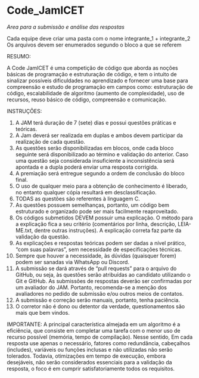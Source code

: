 # Code_JamICET
*Area para a submissão e análise das respostas*

Cada equipe deve criar uma pasta com o nome integrante_1 + integrante_2
Os arquivos devem ser enumerados segundo o bloco a que se referem

RESUMO:

A Code JamICET é uma competição de código que aborda as noções básicas de programação e estruturação de código, e tem o intuito de sinalizar possíveis dificuldades no aprendizado e fornecer uma base para compreensão e estudo de programação em campos como: estruturação de código, escalabilidade de algoritmo (aumento de complexidade), uso de recursos, reuso básico de código, compreensão e comunicação.

INSTRUÇÕES:

1.	A JAM terá duração de 7 (sete) dias e possui questões práticas e teóricas.
2.	A Jam deverá ser realizada em duplas e ambos devem participar da realização de cada questão.
3.	As questões serão disponibilizadas em blocos, onde cada bloco seguinte será disponibilizado ao término e validação do anterior. Caso uma questão seja considerada insuficiente a inconsistência será apontada e a dupla poderá enviar uma resposta corrigida.
4.	A premiação será entregue segundo a ordem de conclusão do bloco final.
5.	O uso de qualquer meio para a obtenção de conhecimento é liberado, no entanto qualquer cópia resultará em desclassificação.
6.	TODAS as questões são referentes à linguagem C.
7.	As questões possuem semelhanças, portanto, um código bem estruturado e organizado pode ser mais facilmente reaproveitado.
8.	Os códigos submetidos DEVEM possuir uma explicação. O método para a explicação fica a seu critério (comentários por linha, descrição, LEIA-ME.txt, dentre outras instruções). A explicação correta faz parte da validação da questão.
9.	As explicações e respostas teóricas podem ser dadas a nível prático, “com suas palavras”, sem necessidade de especificações técnicas.
10.	Sempre que houver a necessidade, às dúvidas (quaisquer forem) podem ser sanadas via WhatsApp ou Discord. 
11.	A submissão se dará através de “pull requests” para o arquivo do GitHub, ou seja, às questões serão atribuídas ao candidato utilizando o Git e GitHub. As submissões de respostas deverão ser confirmadas por um avaliador do JAM. Portanto, recomenda-se a menção dos avaliadores no pedido de submissão e/ou outros meios de contatos.
12.	A submissão e correção serão manuais, portanto, tenha paciência.
13.	O corretor não é dono ou detentor da verdade, questionamentos são mais que bem vindos.

IMPORTANTE: A principal característica almejada em um algoritmo é a eficiência, que consiste em completar uma tarefa com o menor uso de recurso possível (memória, tempo de compilação). Nesse sentido, Em cada resposta use apenas o necessário, fatores como redundância, cabeçalhos (includes), variáveis ou funções inclusas e não utilizadas não serão tolerados. Todavia, otimizações em tempo de execução, embora desejáveis, não serão considerados essenciais para a validação da resposta, o foco é em cumprir satisfatoriamente todos os requisitos.
